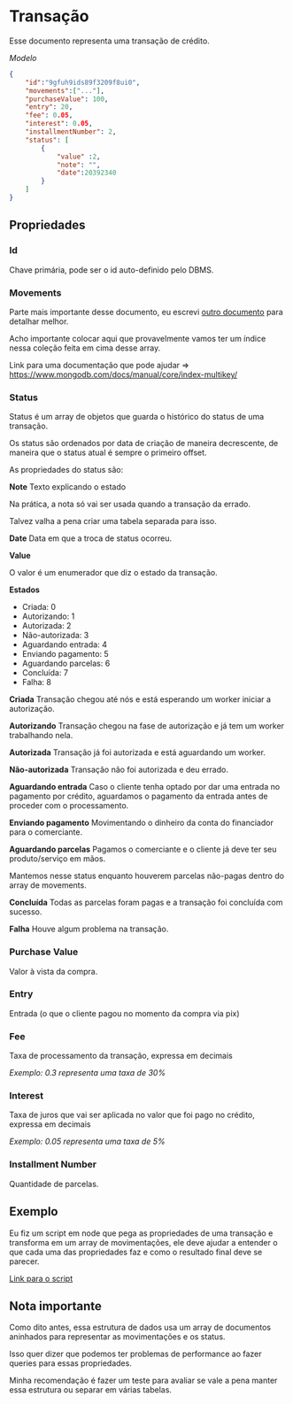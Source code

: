 # Transação

Esse documento representa uma transação de crédito.

_Modelo_

```json
{
    "id":"9gfuh9ids89f3209f8ui0",
    "movements":["..."],
    "purchaseValue": 100,
	"entry": 20,
	"fee": 0.05,
	"interest": 0.05,
	"installmentNumber": 2,
	"status": [
		{
			"value" :2,
			"note": "",
			"date":20392340
		}
	]
}
```

## Propriedades

### Id

Chave primária, pode ser o id auto-definido pelo DBMS.

### Movements

Parte mais importante desse documento, eu escrevi <a href="./movimentacao.md">outro documento</a> para detalhar melhor.

Acho importante colocar aqui que provavelmente vamos ter um índice nessa coleção feita em cima desse array.

Link para uma documentação que pode ajudar => https://www.mongodb.com/docs/manual/core/index-multikey/

### Status

Status é um array de objetos que guarda o histórico do status de uma transação.

Os status são ordenados por data de criação de maneira decrescente, de maneira que o status atual é sempre o primeiro offset.

As propriedades do status são:

__Note__
Texto explicando o estado

Na prática, a nota só vai ser usada quando a transação da errado.

Talvez valha a pena criar uma tabela separada para isso.

__Date__
Data em que a troca de status ocorreu.

__Value__

O valor é um enumerador que diz o estado da transação.

__Estados__
- Criada: 0
- Autorizando: 1
- Autorizada: 2
- Não-autorizada: 3
- Aguardando entrada: 4
- Enviando pagamento: 5
- Aguardando parcelas: 6
- Concluída: 7
- Falha: 8

__Criada__
Transação chegou até nós e está esperando um worker iniciar a autorização.

__Autorizando__
Transação chegou na fase de autorização e já tem um worker trabalhando nela.

__Autorizada__
Transação já foi autorizada e está aguardando um worker.

__Não-autorizada__
Transação não foi autorizada e deu errado.

__Aguardando entrada__
Caso o cliente tenha optado por dar uma entrada no pagamento por crédito, aguardamos o pagamento da entrada antes de proceder com o processamento.

__Enviando pagamento__
Movimentando o dinheiro da conta do financiador para o comerciante.

__Aguardando parcelas__
Pagamos o comerciante e o cliente já deve ter seu produto/serviço em mãos.

Mantemos nesse status enquanto houverem parcelas não-pagas dentro do array de movements.

__Concluída__
Todas as parcelas foram pagas e a transação foi concluída com sucesso.

__Falha__
Houve algum problema na transação.

### Purchase Value

Valor à vista da compra.

### Entry

Entrada (o que o cliente pagou no momento da compra via pix)

### Fee

Taxa de processamento da transação, expressa em decimais 

_Exemplo: 0.3 representa uma taxa de 30%_

### Interest

Taxa de juros que vai ser aplicada no valor que foi pago no crédito, expressa em decimais

_Exemplo: 0.05 representa uma taxa de 5%_

### Installment Number

Quantidade de parcelas.




## Exemplo

Eu fiz um script em node que pega as propriedades de uma transação e transforma em um array de movimentações, ele deve ajudar a entender o que cada uma das propriedades faz e como o resultado final deve se parecer.

<a href="../exemplos/movimentacoes.js">Link para o script</a>

## Nota importante

Como dito antes, essa estrutura de dados usa um array de documentos aninhados para representar as movimentações e os status.

Isso quer dizer que podemos ter problemas de performance ao fazer queries para essas propriedades.

Minha recomendação é fazer um teste para avaliar se vale a pena manter essa estrutura ou separar em várias tabelas.